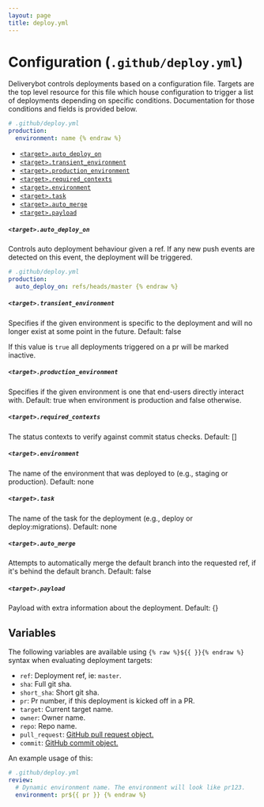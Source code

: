 ```yaml
---
layout: page
title: deploy.yml
---
```


# Configuration (`.github/deploy.yml`)

Deliverybot controls deployments based on a configuration file. Targets are the
top level resource for this file which house configuration to trigger a list of
deployments depending on specific conditions. Documentation for those conditions
and fields is provided below.

```yaml {% raw %}
# .github/deploy.yml
production:
  environment: name {% endraw %}
```

- [`<target>.auto_deploy_on`](#targetauto_deploy_on)
- [`<target>.transient_environment`](#targettransient_environment)
- [`<target>.production_environment`](#targetproduction_environment)
- [`<target>.required_contexts`](#targetrequired_contexts)
- [`<target>.environment`](#targetenvironment)
- [`<target>.task`](#targettask)
- [`<target>.auto_merge`](#targetauto_merge)
- [`<target>.payload`](#targetpayload)

##### `<target>.auto_deploy_on`

Controls auto deployment behaviour given a ref. If any new push events are
detected on this event, the deployment will be triggered.

```yaml {% raw %}
# .github/deploy.yml
production:
  auto_deploy_on: refs/heads/master {% endraw %}
```

##### `<target>.transient_environment`

Specifies if the given environment is specific to the deployment and will no
longer exist at some point in the future. Default: false

If this value is `true` all deployments triggered on a pr will be marked
inactive.

##### `<target>.production_environment`

Specifies if the given environment is one that end-users directly interact with.
Default: true when environment is production and false otherwise.

##### `<target>.required_contexts`

The status contexts to verify against commit status checks. Default: []

##### `<target>.environment`

The name of the environment that was deployed to (e.g., staging or production).
Default: none


##### `<target>.task`

The name of the task for the deployment (e.g., deploy or deploy:migrations).
Default: none

##### `<target>.auto_merge`

Attempts to automatically merge the default branch into the requested ref, if
it's behind the default branch. Default: false

##### `<target>.payload`

Payload with extra information about the deployment. Default: {}

## Variables

The following variables are available using `{% raw %}${{ }}{% endraw %}` syntax
when evaluating deployment targets:

- `ref`: Deployment ref, ie: `master`.
- `sha`: Full git sha.
- `short_sha`: Short git sha.
- `pr`: Pr number, if this deployment is kicked off in a PR.
- `target`: Current target name.
- `owner`: Owner name.
- `repo`: Repo name.
- `pull_request`: [GitHub pull request object.][pr]
- `commit`: [GitHub commit object.][commit]

An example usage of this:

```yaml {% raw %}
# .github/deploy.yml
review:
  # Dynamic environment name. The environment will look like pr123.
  environment: pr${{ pr }} {% endraw %}
```

[pr]: https://developer.github.com/v3/pulls/#response-1
[commit]: https://developer.github.com/v3/git/commits/#response
